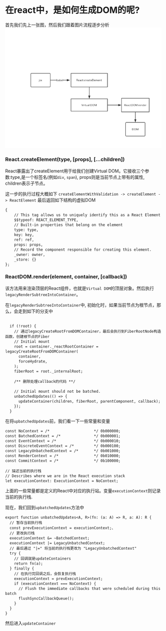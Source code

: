 # 在react中，是如何生成DOM的呢?
首先我们先上一张图，然后我们跟着图片流程逐步分析
![真实DOM渲染过程](../../assets/DOM渲染过程.png)

### React.createElement(type, [props], [...children])
React暴露出了createElement用于给我们创建Virtual DOM。它接收三个参数:type,是一个标签名(例如`div`, `span`), props则是当前节点上带有的属性, children表示子节点。

这一步的执行过程大概如下
`createElementWithValidation -> createElement -> ReactElement`
最后返回如下结构的虚拟DOM
```
{
    // This tag allows us to uniquely identify this as a React Element
    $$typeof: REACT_ELEMENT_TYPE,
    // Built-in properties that belong on the element
    type: type,
    key: key,
    ref: ref,
    props: props,
    // Record the component responsible for creating this element.
    _owner: owner,
    _store: {}
};
```

### ReactDOM.render(element, container, [callback])
该方法用来渲染顶层的React组件，也就是`Virtual DOM`的顶层对象。然后执行`legacyRenderSubtreeIntoContainer`。

在`legacyRenderSubtreeIntoContainer`中, 初始化时，如果当前节点为根节点，那么，会走到如下的分支中
```
  
  if (!root) {
    // 通过legacyCreateRootFromDOMContainer，最后会执行到FiberRootNode构造函数，创建根节点的Fiber
    // Initial mount
    root = container._reactRootContainer = legacyCreateRootFromDOMContainer(
      container,
      forceHydrate,
    );
    fiberRoot = root._internalRoot;

    /** 删除处理callback的代码 **/

    // Initial mount should not be batched.
    unbatchedUpdates(() => {
      updateContainer(children, fiberRoot, parentComponent, callback);
    });
  }
```

在将`upbatchedUpdates`前，我们看一下一些常量和变量
```
const NoContext = /*                    */ 0b000000;
const BatchedContext = /*               */ 0b000001;
const EventContext = /*                 */ 0b000010;
const DiscreteEventContext = /*         */ 0b000100;
const LegacyUnbatchedContext = /*       */ 0b001000;
const RenderContext = /*                */ 0b010000;
const CommitContext = /*                */ 0b100000;

// 描述当前的执行栈
// Describes where we are in the React execution stack
let executionContext: ExecutionContext = NoContext;
```
上面的一些常量都是定义的React中对应的执行站。变量`executionContext`则记录当前的执行栈.

现在，我们回到`upbatchedUpdates`方法中

```
export function unbatchedUpdates<A, R>(fn: (a: A) => R, a: A): R {
  // 暂存当前执行栈
  const prevExecutionContext = executionContext;、
  // 更改执行栈
  executionContext &= ~BatchedContext;
  executionContext |= LegacyUnbatchedContext;
  // 最后通过 "|=" 将当前的执行栈更改为 "LegacyUnbatchedContext"
  try {
    // 回调就是updateContainers
    return fn(a);
  } finally {
    // 在执行完回调之后，会恢复执行栈
    executionContext = prevExecutionContext;
    if (executionContext === NoContext) {
      // Flush the immediate callbacks that were scheduled during this batch
      flushSyncCallbackQueue();
    }
  }
}
```

然后进入`updateContainer`